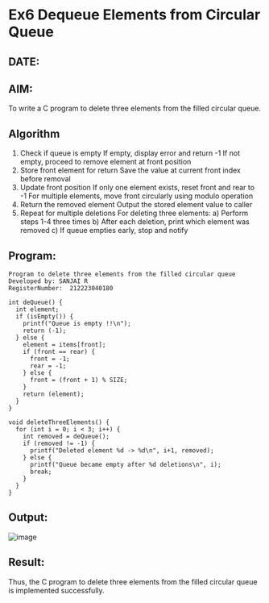 # Ex6 Dequeue Elements from Circular Queue
## DATE:
## AIM:
To write a C program to delete three elements from the filled circular queue.

## Algorithm
1. Check if queue is empty
   If empty, display error and return -1
   If not empty, proceed to remove element at front position
2. Store front element for return
   Save the value at current front index before removal
3. Update front position
   If only one element exists, reset front and rear to -1
   For multiple elements, move front circularly using modulo operation
4.  Return the removed element
    Output the stored element value to caller
5.  Repeat for multiple deletions
    For deleting three elements:
    a) Perform steps 1-4 three times
    b) After each deletion, print which element was removed
    c) If queue empties early, stop and notify 

## Program:
```
Program to delete three elements from the filled circular queue
Developed by: SANJAI R
RegisterNumber:  212223040180

int deQueue() {
  int element;
  if (isEmpty()) {
    printf("Queue is empty !!\n");
    return (-1);
  } else {
    element = items[front];
    if (front == rear) {
      front = -1;
      rear = -1;
    } else {
      front = (front + 1) % SIZE;
    }
    return (element);
  }
}

void deleteThreeElements() {
  for (int i = 0; i < 3; i++) {
    int removed = deQueue();
    if (removed != -1) {
      printf("Deleted element %d -> %d\n", i+1, removed);
    } else {
      printf("Queue became empty after %d deletions\n", i);
      break;
    }
  }
}
```

## Output:
![image](https://github.com/user-attachments/assets/31aa1a94-220e-40c4-a696-99d7228ff049)

## Result:
Thus, the C program to delete three elements from the filled circular queue is implemented successfully.
